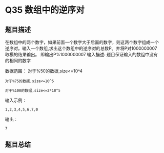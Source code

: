 # Q35 数组中的逆序对

## 题目描述
在数组中的两个数字，如果前面一个数字大于后面的数字，则这两个数字组成一个逆序对。输入一个数组,求出这个数组中的逆序对的总数P。并将P对1000000007取模的结果输出。 即输出P%1000000007
输入描述:
题目保证输入的数组中没有的相同的数字

数据范围：
    对于%50的数据,size<=10^4

    对于%75的数据,size<=10^5

    对于%100的数据,size<=2*10^5

输入示例：
```
1,2,3,4,5,6,7,0
```

输出：
```
7
```

## 题目总结

